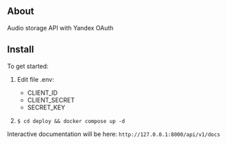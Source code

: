 ## About  
Audio storage API with Yandex OAuth

## Install  

To get started:

1. Edit file .env:

   * CLIENT_ID
   * CLIENT_SECRET
   * SECRET_KEY   
   
2. `$ cd deploy && docker compose up -d`

Interactive documentation will be here: `http://127.0.0.1:8000/api/v1/docs`  
